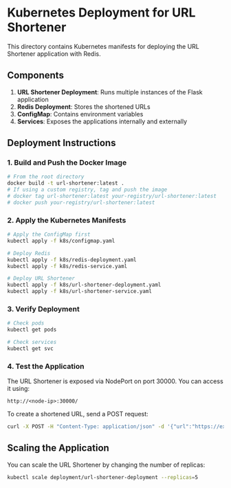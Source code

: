 # Kubernetes Deployment for URL Shortener

This directory contains Kubernetes manifests for deploying the URL Shortener application with Redis.

## Components

1. **URL Shortener Deployment**: Runs multiple instances of the Flask application
2. **Redis Deployment**: Stores the shortened URLs
3. **ConfigMap**: Contains environment variables
4. **Services**: Exposes the applications internally and externally

## Deployment Instructions

### 1. Build and Push the Docker Image

```bash
# From the root directory
docker build -t url-shortener:latest .
# If using a custom registry, tag and push the image
# docker tag url-shortener:latest your-registry/url-shortener:latest
# docker push your-registry/url-shortener:latest
```

### 2. Apply the Kubernetes Manifests

```bash
# Apply the ConfigMap first
kubectl apply -f k8s/configmap.yaml

# Deploy Redis
kubectl apply -f k8s/redis-deployment.yaml
kubectl apply -f k8s/redis-service.yaml

# Deploy URL Shortener
kubectl apply -f k8s/url-shortener-deployment.yaml
kubectl apply -f k8s/url-shortener-service.yaml
```

### 3. Verify Deployment

```bash
# Check pods
kubectl get pods

# Check services
kubectl get svc
```

### 4. Test the Application

The URL Shortener is exposed via NodePort on port 30000. You can access it using:

```
http://<node-ip>:30000/
```

To create a shortened URL, send a POST request:

```bash
curl -X POST -H "Content-Type: application/json" -d '{"url":"https://example.com"}' http://<node-ip>:30000/shorten
```

## Scaling the Application

You can scale the URL Shortener by changing the number of replicas:

```bash
kubectl scale deployment/url-shortener-deployment --replicas=5
``` 